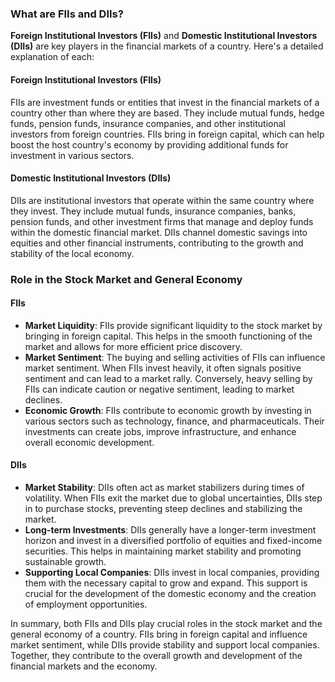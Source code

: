 ### What are FIIs and DIIs?

**Foreign Institutional Investors (FIIs)** and **Domestic Institutional Investors (DIIs)** are key players in the financial markets of a country. Here's a detailed explanation of each:

#### Foreign Institutional Investors (FIIs)
FIIs are investment funds or entities that invest in the financial markets of a country other than where they are based. They include mutual funds, hedge funds, pension funds, insurance companies, and other institutional investors from foreign countries. FIIs bring in foreign capital, which can help boost the host country's economy by providing additional funds for investment in various sectors.

#### Domestic Institutional Investors (DIIs)
DIIs are institutional investors that operate within the same country where they invest. They include mutual funds, insurance companies, banks, pension funds, and other investment firms that manage and deploy funds within the domestic financial market. DIIs channel domestic savings into equities and other financial instruments, contributing to the growth and stability of the local economy.

### Role in the Stock Market and General Economy

#### FIIs
- **Market Liquidity**: FIIs provide significant liquidity to the stock market by bringing in foreign capital. This helps in the smooth functioning of the market and allows for more efficient price discovery.
- **Market Sentiment**: The buying and selling activities of FIIs can influence market sentiment. When FIIs invest heavily, it often signals positive sentiment and can lead to a market rally. Conversely, heavy selling by FIIs can indicate caution or negative sentiment, leading to market declines.
- **Economic Growth**: FIIs contribute to economic growth by investing in various sectors such as technology, finance, and pharmaceuticals. Their investments can create jobs, improve infrastructure, and enhance overall economic development.

#### DIIs
- **Market Stability**: DIIs often act as market stabilizers during times of volatility. When FIIs exit the market due to global uncertainties, DIIs step in to purchase stocks, preventing steep declines and stabilizing the market.
- **Long-term Investments**: DIIs generally have a longer-term investment horizon and invest in a diversified portfolio of equities and fixed-income securities. This helps in maintaining market stability and promoting sustainable growth.
- **Supporting Local Companies**: DIIs invest in local companies, providing them with the necessary capital to grow and expand. This support is crucial for the development of the domestic economy and the creation of employment opportunities.

In summary, both FIIs and DIIs play crucial roles in the stock market and the general economy of a country. FIIs bring in foreign capital and influence market sentiment, while DIIs provide stability and support local companies. Together, they contribute to the overall growth and development of the financial markets and the economy.

